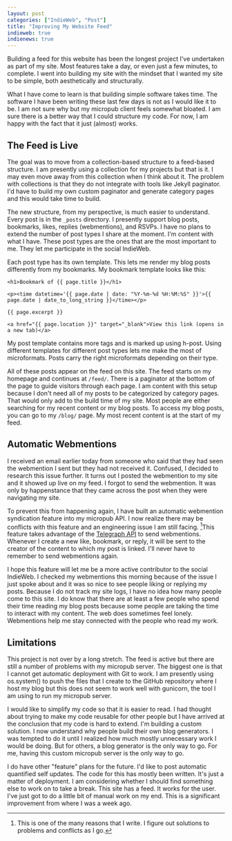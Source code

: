 ```yaml
---
layout: post
categories: ["IndieWeb", "Post"]
title: "Improving My Website Feed"
indieweb: true
indienews: true
---
```


Building a feed for this website has been the longest project I've undertaken as part of my site. Most features take a day, or even just a few minutes, to complete. I went into building my site with the mindset that I wanted my site to be simple, both aesthetically and structurally.

What I have come to learn is that building simple software takes time. The software I have been writing these last few days is not as I would like it to be. I am not sure why but my micropub client feels somewhat bloated. I am sure there is a better way that I could structure my code. For now, I am happy with the fact that it just (almost) works.

## The Feed is Live

The goal was to move from a collection-based structure to a feed-based structure. I am presently using a collection for my projects but that is it. I may even move away from this collection when I think about it. The problem with collections is that they do not integrate with tools like Jekyll paginator. I'd have to build my own custom paginator and generate category pages and this would take time to build.

The new structure, from my perspective, is much easier to understand. Every post is in the `_posts` directory. I presently support blog posts, bookmarks, likes, replies (webmentions), and RSVPs. I have no plans to extend the number of post types I share at the moment. I'm content with what I have. These post types are the ones that are the most important to me. They let me participate in the social IndieWeb.

Each post type has its own template. This lets me render my blog posts differently from my bookmarks. My bookmark template looks like this:

```
<h1>Bookmark of {{ page.title }}</h1>

<p><time datetime='{{ page.date | date: "%Y-%m-%d %H:%M:%S" }}'>{{ page.date | date_to_long_string }}</time></p>

{{ page.excerpt }}

<a href="{{ page.location }}" target="_blank">View this link (opens in a new tab)</a>
```

My post template contains more tags and is marked up using h-post. Using different templates for different post types lets me make the most of microformats. Posts carry the right microformats depending on their type.

All of these posts appear on the feed on this site. The feed starts on my homepage and continues at `/feed/`. There is a paginator at the bottom of the page to guide visitors through each page. I am content with this setup because I don't need all of my posts to be categorized by category pages. That would only add to the build time of my site. Most people are either searching for my recent content or my blog posts. To access my blog posts, you can go to my `/blog/` page. My most recent content is at the start of my feed.

## Automatic Webmentions

I received an email earlier today from someone who said that they had seen the webmention I sent but they had not received it. Confused, I decided to research this issue further. It turns out I posted the webmention to my site and it showed up live on my feed. I forgot to send the webmention. It was only by happenstance that they came across the post when they were navigating my site.

To prevent this from happening again, I have built an automatic webmention syndication feature into my micropub API. I now realize there may be conflicts with this feature and an engineering issue I am still facing. [^1]This feature takes advantage of the [Telegraph API](https://telegraph.p3k.io) to send webmentions. Whenever I create a new like, bookmark, or reply, it will be sent to the creator of the content to which my post is linked. I'll never have to remember to send webmentions again.

I hope this feature will let me be a more active contributor to the social IndieWeb. I checked my webmentions this morning because of the issue I just spoke about and it was so nice to see people liking or replying my posts. Because I do not track my site logs, I have no idea how many people come to this site. I do know that there are at least a few people who spend their time reading my blog posts because some people are taking the time to interact with my content. The web does sometimes feel lonely. Webmentions help me stay connected with the people who read my work. 

## Limitations

This project is not over by a long stretch. The feed is active but there are still a number of problems with my micropub server. The biggest one is that I cannot get automatic deployment with Git to work. I am presently using os.system() to push the files that I create to the GitHub repository where I host my blog but this does not seem to work well with gunicorn, the tool I am using to run my micropub server.

I would like to simplify my code so that it is easier to read. I had thought about trying to make my code reusable for other people but I have arrived at the conclusion that my code is hard to extend. I'm building a custom solution. I now understand why people build their own blog generators. I was tempted to do it until I realized how much mostly unnecessary work I would be doing. But for others, a blog generator is the only way to go. For me, having this custom micropub server is the only way to go.

I do have other "feature" plans for the future. I'd like to post automatic quantified self updates. The code for this has mostly been written. It's just a matter of deployment. I am considering whether I should find something else to work on to take a break. This site has a feed. It works for the user. I've just got to do a little bit of manual work on my end. This is a significant improvement from where I was a week ago.

[^1]: This is one of the many reasons that I write. I figure out solutions to problems and conflicts as I go. 